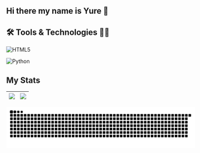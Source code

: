 ## Hi there my name is Yure 👋

<!--
**zryuik/zryuik** is a ✨ _special_ ✨ repository because its `README.md` (this file) appears on your GitHub profile.

Here are some ideas to get you started:

- 🔭 I’m currently working on ...
- 🌱 I’m currently learning ...
- 👯 I’m looking to collaborate on ...
- 🤔 I’m looking for help with ...
- 💬 Ask me about ...
- 📫 How to reach me: ...
- 😄 Pronouns: ...
- ⚡ Fun fact: ...
-->

## 🛠️ Tools & Technologies 👨‍💻

![HTML5](https://img.shields.io/badge/HTML5-E34F26?style=for-the-badge&logo=html5&logoColor=white)
<!--![CSS3](https://img.shields.io/badge/CSS3-1572B6?style=for-the-badge&logo=css3&logoColor=white)
![JavaScript](https://img.shields.io/badge/JavaScript-F7DF1E?style=for-the-badge&logo=javascript&logoColor=black)-->
![Python](https://img.shields.io/badge/Python-3776AB?style=for-the-badge&logo=python&logoColor=white)

## My Stats

| <img src="https://github-readme-stats.vercel.app/api?username=zryuik&show_icons=true&theme=monokai&hide_border=true&count_private=true" width="400"/> | <img src="https://github-readme-stats.vercel.app/api/top-langs/?username=zryuik&layout=compact&theme=monokai" width="400"/> |
|:---:|:---:|

        
</a>
<picture>
    <source media="(prefers-color-scheme: dark)" srcset="https://raw.githubusercontent.com/zryuik/zryuik/output/github-contribution-grid-snake-dark.svg">
    <source media="(prefers-color-scheme: light)" srcset="https://raw.githubusercontent.com/zryuik/zryuik/output/github-contribution-grid-snake.svg">
    <img alt="github contribution grid snake animation" src="https://raw.githubusercontent.com/zryuik/zryuik/output/github-contribution-grid-snake.svg">
</picture>
<br><br>





